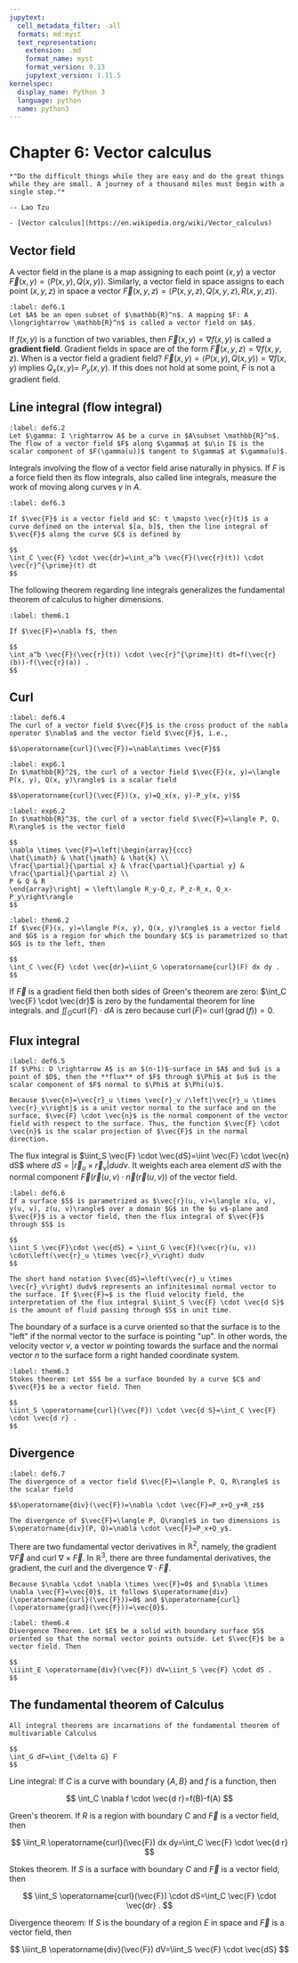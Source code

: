 ```yaml
---
jupytext:
  cell_metadata_filter: -all
  formats: md:myst
  text_representation:
    extension: .md
    format_name: myst
    format_version: 0.13
    jupytext_version: 1.11.5
kernelspec:
  display_name: Python 3
  language: python
  name: python3
---
```


# Chapter 6: Vector calculus

```{epigraph}
*"Do the difficult things while they are easy and do the great things while they are small. A journey of a thousand miles must begin with a single step."*

-- Lao Tzu
```

```{seealso}
- [Vector calculus](https://en.wikipedia.org/wiki/Vector_calculus)

```

## Vector field
A vector field in the plane is a map assigning to each point $(x, y)$ a vector $\vec{F}(x, y)=\langle P(x, y), Q(x, y)\rangle$. Similarly, a vector field in space assigns to each point $(x, y, z)$ in space a vector $\vec{F}(x, y, z)=\langle P(x, y, z), Q(x, y, z), R(x, y, z)\rangle$.

````{prf:definition} vector field
:label: def6.1
Let $A$ be an open subset of $\mathbb{R}^n$. A mapping $F: A \longrightarrow \mathbb{R}^n$ is called a vector field on $A$. 
````

If $f(x, y)$ is a function of two variables, then $\vec{F}(x, y)=\nabla f(x, y)$ is called a **gradient field**. Gradient fields in space are of the form $\vec{F}(x, y, z)=\nabla f(x, y, z)$. When is a vector field a gradient field? $\vec{F}(x, y)=\langle P(x, y), Q(x, y)\rangle=\nabla f(x, y)$ implies $Q_x(x, y)=$ $P_y(x, y)$. If this does not hold at some point, $F$ is not a gradient field.

## Line integral (flow integral)
````{prf:definition} flow
:label: def6.2
Let $\gamma: I \rightarrow A$ be a curve in $A\subset \mathbb{R}^n$. The flow of a vector field $F$ along $\gamma$ at $u\in I$ is the scalar component of $F(\gamma(u))$ tangent to $\gamma$ at $\gamma(u)$. 
````
Integrals involving the flow of a vector field arise naturally in physics. If $F$ is a force field then its flow integrals, also called line integrals, measure the work of moving along curves $\gamma$ in $A$.

````{prf:definition} line integral
:label: def6.3

If $\vec{F}$ is a vector field and $C: t \mapsto \vec{r}(t)$ is a curve defined on the interval $[a, b]$, then the line integral of $\vec{F}$ along the curve $C$ is defined by

$$
\int_C \vec{F} \cdot \vec{dr}=\int_a^b \vec{F}(\vec{r}(t)) \cdot \vec{r}^{\prime}(t) dt
$$
````

The following theorem regarding line integrals generalizes the fundamental theorem of calculus to higher dimensions.

````{prf:theorem} higher dimension fundamental theorem of calculus
:label: them6.1

If $\vec{F}=\nabla f$, then

$$
\int_a^b \vec{F}(\vec{r}(t)) \cdot \vec{r}^{\prime}(t) dt=f(\vec{r}(b))-f(\vec{r}(a)) .
$$
````

## Curl
````{prf:definition} curl
:label: def6.4
The curl of a vector field $\vec{F}$ is the cross product of the nabla operator $\nabla$ and the vector field $\vec{F}$, i.e., 

$$\operatorname{curl}(\vec{F})=\nabla\times \vec{F}$$
````

````{prf:example}
:label: exp6.1
In $\mathbb{R}^2$, the curl of a vector field $\vec{F}(x, y)=\langle P(x, y), Q(x, y)\rangle$ is a scalar field

$$\operatorname{curl}(\vec{F})(x, y)=Q_x(x, y)-P_y(x, y)$$
````

````{prf:example}
:label: exp6.2
In $\mathbb{R}^3$, the curl of a vector field $\vec{F}=\langle P, Q, R\rangle$ is the vector field 

$$
\nabla \times \vec{F}=\left|\begin{array}{ccc}
\hat{\imath} & \hat{\jmath} & \hat{k} \\
\frac{\partial}{\partial x} & \frac{\partial}{\partial y} & \frac{\partial}{\partial z} \\
P & Q & R
\end{array}\right| = \left\langle R_y-Q_z, P_z-R_x, Q_x-P_y\right\rangle
$$

````

````{prf:theorem} Green's theorem
:label: them6.2
If $\vec{F}(x, y)=\langle P(x, y), Q(x, y)\rangle$ is a vector field and $G$ is a region for which the boundary $C$ is parametrized so that $G$ is to the left, then

$$
\int_C \vec{F} \cdot \vec{dr}=\iint_G \operatorname{curl}(F) dx dy .
$$
````

If $\vec{F}$ is a gradient field then both sides of Green's theorem are zero: $\int_C \vec{F} \cdot \vec{dr}$ is zero by the fundamental theorem for line integrals. and $\iint_G \operatorname{curl}(F) \cdot dA$ is zero because $\operatorname{curl}(F)=$ $\operatorname{curl}(\operatorname{grad}(f))=0$.


## Flux integral
````{prf:definition} flux
:label: def6.5
If $\Phi: D \rightarrow A$ is an $(n-1)$-surface in $A$ and $u$ is a point of $D$, then the **flux** of $F$ through $\Phi$ at $u$ is the scalar component of $F$ normal to $\Phi$ at $\Phi(u)$. 
````
```{note}
Because $\vec{n}=\vec{r}_u \times \vec{r}_v /\left|\vec{r}_u \times \vec{r}_v\right|$ is a unit vector normal to the surface and on the surface, $\vec{F} \cdot \vec{n}$ is the normal component of the vector field with respect to the surface. Thus, the function $\vec{F} \cdot \vec{n}$ is the scalar projection of $\vec{F}$ in the normal direction.
```

The flux integral is $\iint_S \vec{F} \cdot \vec{dS}=\iint \vec{F} \cdot \vec{n} dS$ where $dS=\left|\vec{r}_u \times \vec{r}_v\right| dudv$. It weights each area element $d S$ with the normal component $\vec{F}(\vec{r}(u, v) \cdot \vec{n}(\vec{r}(u, v))$ of the vector field.

````{prf:definition} flux integral
:label: def6.6
If a surface $S$ is parametrized as $\vec{r}(u, v)=\langle x(u, v), y(u, v), z(u, v)\rangle$ over a domain $G$ in the $u v$-plane and $\vec{F}$ is a vector field, then the flux integral of $\vec{F}$ through $S$ is

$$
\iint_S \vec{F}\cdot \vec{dS} = \iint_G \vec{F}(\vec{r}(u, v)) \cdot\left(\vec{r}_u \times \vec{r}_v\right) dudv
$$
````
```{note}
The short hand notation $\vec{dS}=\left(\vec{r}_u \times \vec{r}_v\right) dudv$ represents an infinitesimal normal vector to the surface. If $\vec{F}=$ is the fluid velocity field, the interpretation of the flux integral $\iint_S \vec{F} \cdot \vec{d S}$ is the amount of fluid passing through $S$ in unit time.
```

The boundary of a surface is a curve oriented so that the surface is to the "left" if the normal vector to the surface is pointing "up". In other words, the velocity vector $v$, a vector $w$ pointing towards the surface and the normal vector $n$ to the surface form a right handed coordinate system.

````{prf:theorem} Stokes
:label: them6.3
Stokes theorem: Let $S$ be a surface bounded by a curve $C$ and $\vec{F}$ be a vector field. Then

$$
\iint_S \operatorname{curl}(\vec{F}) \cdot \vec{d S}=\int_C \vec{F} \cdot \vec{d r} .
$$
````


## Divergence
````{prf:definition} diverence
:label: def6.7
The divergence of a vector field $\vec{F}=\langle P, Q, R\rangle$ is the scalar field 

$$\operatorname{div}(\vec{F})=\nabla \cdot \vec{F}=P_x+Q_y+R_z$$
````

```{note}
The divergence of $\vec{F}=\langle P, Q\rangle$ in two dimensions is $\operatorname{div}(P, Q)=\nabla \cdot \vec{F}=P_x+Q_y$.
```

There are two fundamental vector derivatives in $\mathbb{R}^2$, namely, the gradient $\nabla\vec{F}$ and curl $\nabla\times \vec{F}$. In $\mathbb{R}^3$, there are three fundamental derivatives, the gradient, the curl and the divergence $\nabla\cdot\vec{F}$.

```{important}
Because $\nabla \cdot \nabla \times \vec{F}=0$ and $\nabla \times \nabla \vec{F}=\vec{0}$, it follows $\operatorname{div}(\operatorname{curl}(\vec{F}))=0$ and $\operatorname{curl}(\operatorname{grad}(\vec{F}))=\vec{0}$.
```

````{prf:theorem} divergence
:label: them6.4
Divergence Theorem. Let $E$ be a solid with boundary surface $S$ oriented so that the normal vector points outside. Let $\vec{F}$ be a vector field. Then

$$
\iiint_E \operatorname{div}(\vec{F}) dV=\iint_S \vec{F} \cdot dS .
$$
````
## The fundamental theorem of Calculus
```{important}
All integral theorems are incarnations of the fundamental theorem of multivariable Calculus

$$
\int_G dF=\int_{\delta G} F
$$
```

Line integral: If $C$ is a curve with boundary $\{A, B\}$ and $f$ is a function, then

$$
\int_C \nabla f \cdot \vec{d r}=f(B)-f(A)
$$


Green's theorem. If $R$ is a region with boundary $C$ and $\vec{F}$ is a vector field, then

$$
\iint_R \operatorname{curl}(\vec{F}) dx dy=\int_C \vec{F} \cdot \vec{d r}
$$

Stokes theorem. If $S$ is a surface with boundary $C$ and $\vec{F}$ is a vector field, then

$$
\iint_S \operatorname{curl}(\vec{F}) \cdot dS=\int_C \vec{F} \cdot \vec{dr} .
$$

Divergence theorem: If $S$ is the boundary of a region $E$ in space and $\vec{F}$ is a vector field, then

$$
\iiint_B \operatorname{div}(\vec{F}) dV=\iint_S \vec{F} \cdot \vec{dS}
$$